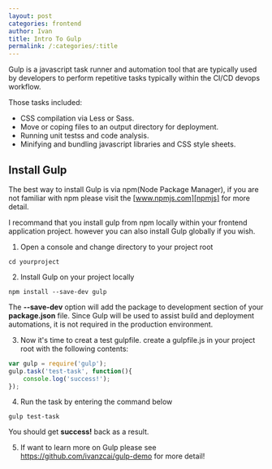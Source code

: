 ```yaml
---
layout: post
categories: frontend
author: Ivan
title: Intro To Gulp
permalink: /:categories/:title
---
```


Gulp is a javascript task runner and automation tool that are typically used by developers to perform repetitive tasks typically within the CI/CD devops workflow. 

Those tasks included:

* CSS compilation via Less or Sass.
* Move or coping files to an output directory for deployment.
* Running unit testss and code analysis.
* Minifying and bundling javascript libraries and CSS style sheets.

## Install Gulp

The best way to install Gulp is via npm(Node Package Manager), if you are not familiar with npm please visit the [www.npmjs.com][npmjs] for more detail.  

I recommand that you install gulp from npm locally within your frontend application project. however you can also install Gulp globally if you wish.

1. Open a console and change directory to your project root
```console
cd yourproject
```

2. Install Gulp on your project locally
```console
npm install --save-dev gulp
```
The **--save-dev** option will add the package to development section of your **package.json** file. Since Gulp will be used to assist build and deployment automations, it is not required in the production environment. 

3. Now it's time to creat a test gulpfile. create a gulpfile.js in your project root with the following contents:
```javascript
var gulp = require('gulp');
gulp.task('test-task', function(){
    console.log('success!');
});
```
4. Run the task by entering the command below
```console
gulp test-task
```
You should get **success!** back as a result. 

5. If want to learn more on Gulp please see https://github.com/ivanzcai/gulp-demo for more detail! 




[npmjs]:   https://www.npmjs.com/get-npm
